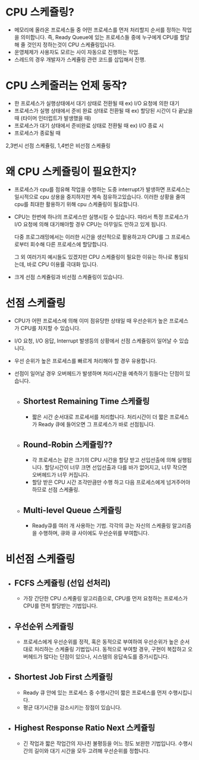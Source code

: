 # **CPU 스케쥴링**?

- 메모리에 올라온 프로세스들 중 어떤 프로세스를 먼저 처리할지 순서를 정하는 작업을 의미합니다. 즉, Ready Queue에 있는 프로세스들 중에 누구에게 CPU를 할당해 줄 것인지 정하는것이 CPU 스케쥴링입니다.
- 운영체제가 사용자도 모르는 사이 자동으로 진행하는 작업.
- 스레드의 경우 개발자가 스케쥴링 관련 코드를 삽입해서 진행.

# **CPU 스케줄러는 언제 동작?**

- 한 프로세스가 실행상태에서 대기 상태로 전환될 때
  ex) I/O 요청에 의한 대기
- 프로세스가 실행 상태에서 준비 완료 상태로 전환될 때
  ex) 할당된 시간이 다 끝났을 때 (타이머 인터럽트가 발생했을 때)
- 프로세스가 대기 상태에서 준비완료 상태로 전환될 때
  ex) I/O 종료 시
- 프로세스가 종료될 때

2,3번시 선점 스케쥴링, 1,4번은 비선점 스케쥴링

# **왜 CPU 스케쥴링이 필요한지?**

- 프로세스가 cpu를 점유해 작업을 수행하는 도중 interrupt가 발생하면 프로세스는 일시적으로 cpu 상용을 중지하지만 계속 점유하고있습니다. 이러한 상황을 줄여 cpu를 최대한 활용하기 위해 cpu 스케쥴링이 필요합니다.

- CPU는 한번에 하나의 프로세스만 실행시킬 수 있습니다. 따라서 특정 프로세스가 I/O 요청에 의해 대기해야할 경우 CPU는 아무일도 안하고 있게 됩니다.

  다중 프로그래밍에서는 이러한 시간을 생산적으로 활용하고자 CPU를 그 프로세스로부터 회수해 다른 프로세스에 할당합니다.

  그 외 여러가지 예시들도 있겠지만 CPU 스케줄링이 필요한 이유는 하나로 통일되는데, 바로 CPU 이용률 극대화 입니다.

- 크게 선점 스케쥴링과 비선점 스케쥴링이 있습니다.



# **선점 스케쥴링**

- CPU가 어떤 프로세스에 의해 이미 점유당한 상태일 때 우선순위가 높은 프로세스가 CPU를 차지할 수 있습니다.

- I/O 요청, I/O 응답, Interrupt 발생등의 상황에서 선점 스케쥴링이 일어날 수 있습니다.

- 우선 순위가 높은 프로세스를 빠르게 처리해야 할 경우 유용합니다.

- 선점이 일어날 경우 오버헤드가 발생하며 처리시간을 예측하기 힘들다는 단점이 있습니다.

  - ## Shortest Remaining Time 스케쥴링

    - 짧은 시간 순서대로 프로세서를 처리합니다. 처리시간이 더 짧은 프로세스가 Ready 큐에 들어오면 그 프로세스가 바로 선점됩니다.

  - ## Round-Robin 스케쥴링??

    - 각 프로세스는 같은 크기의 CPU 시간을 할당 받고 선입선출에 의해 실행됩니다. 할당시간이 너무 크면 선입선출과 다를 바가 없어지고, 너무 작으면 오버헤드가 너무 커집니다.
    - 할당 받은 CPU 시간 조각만큼만 수행 하고 다음 프로세스에게 넘겨주어야 하므로 선점 스케쥴링.
  
  - ## Multi-level Queue 스케쥴링
  
    - Ready큐를 여러 개 사용하는 기법. 각각의 큐는 자신의 스케줄링 알고리즘을 수행하며, 큐와 큐 사이에도 우선순위를 부여합니다.



# **비선점 스케쥴링**

- ## FCFS 스케쥴링 (선입 선처리)

  - 가장 간단한 CPU 스케줄링 알고리즘으로, CPU를 먼저 요청하는 프로세스가 CPU를 먼저 할당받는 기법입니다.

- ## 우선순위 스케쥴링

  - 프로세스에게 우선순위를 정적, 혹은 동적으로 부여하여 우선순위가 높은 순서대로 처리하는 스케쥴링 기법입니다. 동적으로 부여할 경우, 구현이 복잡하고 오버헤드가 많다는 단점이 있으나, 시스템의 응답속도를 증가시킵니다.

- ## Shortest Job First 스케쥴링

  - Ready 큐 안에 있는 프로세스 중 수행시간이 짧은 프로세스를 먼저 수행시킵니다.
  - 평균 대기시간을 감소시키는 장점이 있습니다.

- ## Highest Response Ratio Next 스케쥴링

  - 긴 작업과 짧은 작업간의 지나친 불평등을 어느 정도 보완한 기법입니다. 수행시간의 길이와 대기 시간을 모두 고려해 우선순위를 정합니다.



